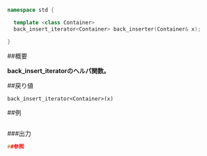 ```cpp
namespace std {

  template <class Container>
  back_insert_iterator<Container> back_inserter(Container& x);

}
```

##概要

<b>back_insert_iteratorのヘルパ関数。</b>


##戻り値

`back_insert_iterator<Container>(x)`

##例

```cpp
```

###出力

```cpp
##参照
```

